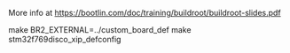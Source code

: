 More info at https://bootlin.com/doc/training/buildroot/buildroot-slides.pdf

make BR2_EXTERNAL=../custom_board_def
make stm32f769disco_xip_defconfig
